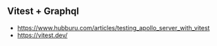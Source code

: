 ## Vitest + Graphql

- https://www.hubburu.com/articles/testing_apollo_server_with_vitest
- https://vitest.dev/
